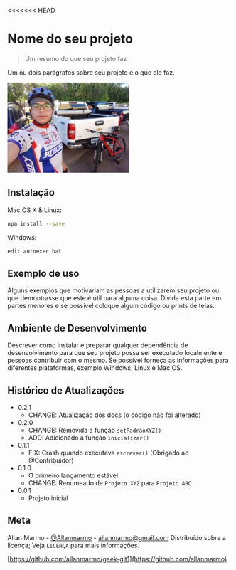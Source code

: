 <<<<<<< HEAD
# Nome do seu projeto
> Um resumo do que seu projeto faz

Um ou dois parágrafos sobre seu projeto e o que ele faz.

![](allanmarmo.jpg)

## Instalação

Mac OS X & Linux:

```sh
npm install --save
```
Windows:

```sh
edit autoexec.bat
```

## Exemplo de uso

Alguns exemplos que motivariam as pessoas a utilizarem seu projeto ou que demontrasse que este é útil para alguma coisa. Divida esta parte em partes menores e se possível coloque algum código ou prints de telas.

## Ambiente de Desenvolvimento

Descrever como instalar e preparar qualquer dependência de desenvolvimento para que seu projeto possa ser executado localmente e pessoas contribuir com o mesmo. Se possível forneça as informações para diferentes plataformas, exemplo Windows, Linux e Mac OS.

## Histórico de Atualizações

* 0.2.1
    * CHANGE: Atualização dos docs (o código não foi alterado)
* 0.2.0
    * CHANGE: Removida a função `setPadrãoXYZ()`
    * ADD: Adicionado a função `inicializar()`
* 0.1.1
    * FIX: Crash quando executava `escrever()` (Obrigado ao @Contribuidor)
* 0.1.0
    * O primeiro lançamento estável
    * CHANGE: Renomeado de `Projeto XYZ` para `Projeto ABC`
* 0.0.1
    * Projeto inicial

## Meta

Allan Marmo - [@Allanmarmo](https://twitter.com/Allanmarmo) - allanmarmo@gmail.com
Distribuído sobre a licença; Veja `LICENÇA` para mais informações.

[https://github.com/allanmarmo/geek-git1](https://github.com/allanmarmo)
